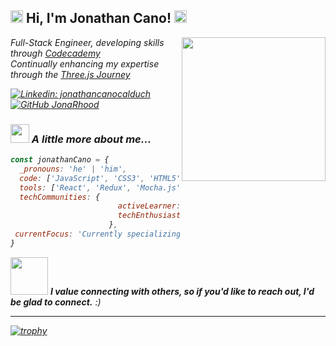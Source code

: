 <h2><img src="https://media.giphy.com/media/v1.Y2lkPTc5MGI3NjExaHp6c2J2bWhyMW40b2VlNnVneXBodGl1cGMxejU0eTNkYnZkd3k2eCZlcD12MV9naWZzX3NlYXJjaCZjdD1z/MnAFXolQaadwOFIJIz/giphy.gif" width="20"> Hi, I'm Jonathan Cano! <img src="https://media.giphy.com/media/v1.Y2lkPTc5MGI3NjExaHp6c2J2bWhyMW40b2VlNnVneXBodGl1cGMxejU0eTNkYnZkd3k2eCZlcD12MV9naWZzX3NlYXJjaCZjdD1z/MnAFXolQaadwOFIJIz/giphy.gif" width="20"></h2>
<img align='right' src="https://media0.giphy.com/media/v1.Y2lkPTc5MGI3NjExd2h5em85eDUxeWd6c3R3Ymx6dXI2cDlyc3JyYW14dTcxNm12YzExYSZlcD12MV9pbnRlcm5hbF9naWZfYnlfaWQmY3Q9cw/XC3IoNzFjPjcgxTG51/giphy.webp" width="230">
<p><em>Full-Stack Engineer, developing skills through <a href="http://www.codecademy.com">Codecademy</a><br />
<em>Continually enhancing my expertise through the <a href="https://threejs-journey.com/">Three.js Journey</a></em></p>

[![Linkedin: jonathancanocalduch](https://img.shields.io/badge/-jonathancanocalduch-blue?style=flat-square&logo=Linkedin&logoColor=white&link=https://www.linkedin.com/in/jonathancanocalduch/)](https://www.linkedin.com/in/jonathancanocalduch)
[![GitHub JonaRhood](https://img.shields.io/github/followers/JonaRhood?label=follow&style=social)](https://github.com/JonaRhood)


### <img src="https://media.giphy.com/media/v1.Y2lkPTc5MGI3NjExdnloN2d1dXEyNWMxOG1mdnhnNWw0eDY3Mm45anVjZGZ0M2h6ajBmciZlcD12MV9naWZzX3NlYXJjaCZjdD1z/VdcrzQAm1R0Hoe1yzm/giphy.gif" width="30"> A little more about me...  

```javascript
const jonathanCano = {
  _pronouns: 'he' | 'him',
  code: ['JavaScript', 'CSS3', 'HTML5', 'Git'],
  tools: ['React', 'Redux', 'Mocha.js', 'Three.js'],
  techCommunities: {
                        activeLearner: 'Online courses, bootcamps',
                        techEnthusiast: 'Industry blogs, news'
                      },
 currentFocus: 'Currently specializing in React, React Native, and Three.js'
}
```

<img src="https://media.giphy.com/media/LnQjpWaON8nhr21vNW/giphy.gif" width="60"> <em><b>I value connecting with others, so if you'd like to reach out, I'd be glad to connect.</b> :)</em>

---

[![trophy](https://github-profile-trophy.vercel.app/?username=JonaRhood&theme=onedark&rank=SECRET,SSS,SS,S,AAA,AA,A,B,C)](https://github.com/JonaRhood/github-profile-trophy)


